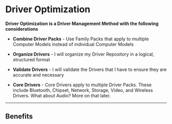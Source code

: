 # Driver Optimization

**Driver Optimization is a Driver Management Method with the following considerations**

* **Combine Driver Packs** - Use Family Packs that apply to multiple Computer Models instead of individual Computer Models

* **Organize Drivers** - I will organize my Driver Repository in a logical, structured format

* **Validate Drivers**  - I will validate the Drivers that I have to ensure they are accurate and necessary

* **Core Drivers** - Core Drivers apply to multiple Driver Packs.  These include Bluetooth, Chipset, Network, Storage, Video, and Wireless Drivers.  What about Audio?  More on that later.

---

## Benefits



